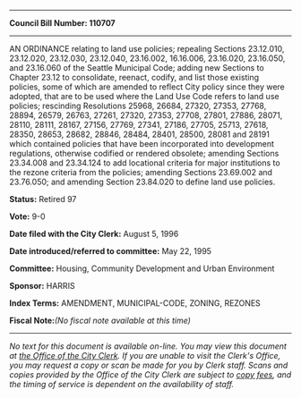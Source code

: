 

********

**Council Bill Number: 110707**
********

 AN ORDINANCE relating to land use policies; repealing Sections 23.12.010, 23.12.020, 23.12.030, 23.12.040, 23.16.002, 16.16.006, 23.16.020, 23.16.050, and 23.16.060 of the Seattle Municipal Code; adding new Sections to Chapter 23.12 to consolidate, reenact, codify, and list those existing policies, some of which are amended to reflect City policy since they were adopted, that are to be used where the Land Use Code refers to land use policies; rescinding Resolutions 25968, 26684, 27320, 27353, 27768, 28894, 26579, 26763, 27261, 27320, 27353, 27708, 27801, 27886, 28071, 28110, 28111, 28167, 27156, 27769, 27341, 27186, 27705, 25713, 27618, 28350, 28653, 28682, 28846, 28484, 28401, 28500, 28081 and 28191 which contained policies that have been incorporated into development regulations, otherwise codified or rendered obsolete; amending Sections 23.34.008 and 23.34.124 to add locational criteria for major institutions to the rezone criteria from the policies; amending Sections 23.69.002 and 23.76.050; and amending Section 23.84.020 to define land use policies.

**Status:** Retired 97
   
**Vote:** 9-0
   
**Date filed with the City Clerk:** August 5, 1996
   
   
**Date introduced/referred to committee:** May 22, 1995
   
**Committee:** Housing, Community Development and Urban Environment
   
**Sponsor:** HARRIS
   
   
**Index Terms:** AMENDMENT, MUNICIPAL-CODE, ZONING, REZONES

**Fiscal Note:**_(No fiscal note available at this time)_
********

_No text for this document is available on-line. You may view this document at [the Office of the City Clerk](http://www.seattle.gov/leg/clerk/contactUs.htm). If you are unable to visit the Clerk's Office, you may request a copy or scan be made for you by Clerk staff. Scans and copies provided by the Office of the City Clerk are subject to [copy fees](http://clerk.seattle.gov/~public/clerkfees.htm), and the timing of service is dependent on the availability of staff._

